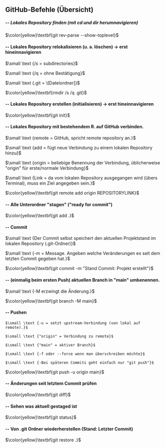 ## GitHub-Befehle (Übersicht)

##### -- Lokales Repository finden (mit cd und dir herumnavigieren)

$\color{yellow}\textbf{git rev-parse --show-toplevel}$



#### -- Lokales Repository relokalisieren (u. a. löschen) -> erst hineinnavigieren

$\small \text	{/s = subdirectories}$

$\small \text	{/q = ohne Bestätigung}$

$\small \text	{.git = \[Dateiordner]}$

$\color{yellow}\textbf{rmdir /s /q .git}$



#### -- Lokales Repository erstellen (initialisieren) -> erst hineinnavigieren

$\color{yellow}\textbf{git init}$



#### -- Lokales Repository mit bestehendem R. auf GitHub verbinden.

$\small \text	{remote = GitHub, spricht remote repository an.}$

$\small \text	{add = fügt neue Verbindung zu einem lokalen Repository hinzu}$

$\small \text	{origin = beliebige Benennung der Verbindung, üblicherweise "origin" für erste/normale Verbindung}$

$\small \text	{Link = da vom lokalen Repository ausgegangen wird (übers Terminal), muss ein Ziel angegeben sein.}$

$\color{yellow}\textbf{git remote add origin REPOSITORYLINK}$



#### -- Alle Unterordner "stagen" ("ready for commit")

$\color{yellow}\textbf{git add .}$



#### -- Commit

$\small \text	{Der Commit selbst speichert den aktuellen Projektstand im lokalen Repository (.git-Ordner)}$

$\small \text	{-m = Message. Angeben welche Veränderungen es seit dem letzten Commit gegeben hat.}$

$\color{yellow}\textbf{git commit -m "Stand Commit: Projekt erstellt"}$



#### -- (einmalig beim ersten Push) aktuellen Branch in "main" umbenennen.

$\small \text	{-M erzwingt die Änderung.}$

$\color{yellow}\textbf{git branch -M main}$



#### -- Pushen

	$\small \text {-u = setzt upstream-Verbindung (von lokal auf remote).}$

	$\small \text {"origin" = Verbindung zu remote}$

	$\small \text {"main" = aktiver Branch}$

	$\small \text {-f oder --force wenn man überschreiben möchte}$

	$\small \text {-Bei späteren Commits geht einfach nur "git push"}$

$\color{yellow}\textbf{git push -u origin main}$



#### -- Änderungen seit letztem Commit prüfen

$\color{yellow}\textbf{git diff}$



#### -- Sehen was aktuell gestaged ist

$\color{yellow}\textbf{git status}$



#### -- Von .git Ordner wiederherstellen (Stand: Letzter Commit)

$\color{yellow}\textbf{git restore .}$

